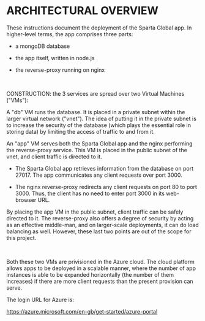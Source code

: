 # ARCHITECTURAL OVERVIEW

These instructions document the deployment of the Sparta Global app. In higher-level terms, the app comprises three parts:

- a mongoDB database
  
- the app itself, written in node.js
  
- the reverse-proxy running on nginx

<br>

CONSTRUCTION: the 3 services are spread over two Virtual Machines ("VMs"): 


A "db" VM runs the database. It is placed in a private subnet within the larger virtual network ("vnet"). The idea of putting it in the private subnet is to increase the security of the database (which plays the essential role in storing data) by limiting the access of traffic to and from it.

An "app" VM serves both the Sparta Global app and the nginx performing the reverse-proxy service. This VM is placed in the public subnet of the vnet, and client traffic is directed to it. 

- The Sparta Global app retrieves information from the database on port 27017. The app communicates any client requests over port 3000.

- The nginx reverse-proxy redirects any client requests on port 80 to port 3000. Thus, the client has no need to enter port 3000 in its web-browser URL. 

By placing the app VM in the public subnet, client traffic can be safely directed to it. The reverse-proxy also offers a degree of security by acting as an effective middle-man, and on larger-scale deployments, it can do load balancing as well. However, these last two points are out of the scope for this project.

<br>

Both these two VMs are privisioned in the Azure cloud. The cloud platform allows apps to be deployed in a scalable manner, where the number of app instances is able to be expanded horizontally (the number of them increases) if there are more client requests than the present provision can serve. 

The login URL for Azure is:

https://azure.microsoft.com/en-gb/get-started/azure-portal


